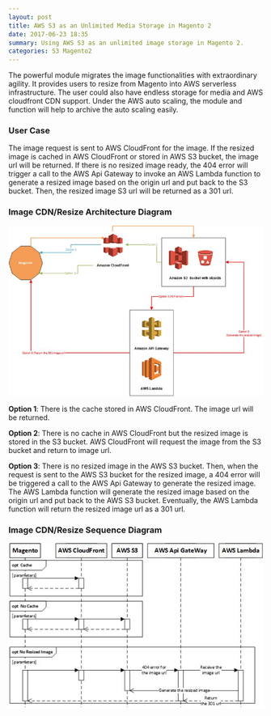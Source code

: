 ```yaml
---
layout: post
title: AWS S3 as an Unlimited Media Storage in Magento 2
date: 2017-06-23 18:35
summary: Using AWS S3 as an unlimited image storage in Magento 2.
categories: S3 Magento2
---
```

The powerful module migrates the image functionalities with extraordinary agility. It provides users to resize from Magento into AWS serverless infrastructure. The user could also have endless storage for media and AWS cloudfront CDN support. Under the AWS auto scaling, the module and function will help to archive the auto scaling easily.

### User Case
The image request is sent to AWS CloudFront for the image. If the resized image is cached in AWS CloudFront or stored in AWS S3 bucket, the image url will be returned. If there is no resized image ready, the 404 error will trigger a call to the AWS Api Gateway to invoke an AWS Lambda function to generate a resized image based on the origin url and put back to the S3 bucket. Then, the resized image S3 url will be returned as a 301 url.

### Image CDN/Resize Architecture Diagram
![Image CDN/Resize Architecture Diagram](/images/2016-06-23_16-18-32.png)

**Option 1**: There is the cache stored in AWS CloudFront. The image url will be returned.

**Option 2**: There is no cache in AWS CloudFront but the resized image is stored in the S3 bucket. AWS CloudFront will request the image from the S3 bucket and return to image url.

**Option 3**: There is no resized image in the AWS S3 bucket. Then, when the request is sent to the AWS S3 bucket for the resized image, a 404 error will be triggered a call to the AWS Api Gateway to generate the resized image. The AWS Lambda function will generate the resized image based on the origin url and put back to the AWS S3 bucket. Eventually, the AWS Lambda function will return the resized image url as a 301 url.

### Image CDN/Resize Sequence Diagram
![Image CDN/Resize Sequence Diagram](/images/2016-06-23_16-19-01.png)
